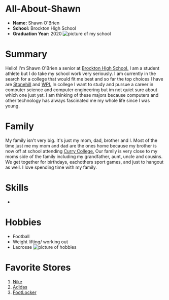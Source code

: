 # All-About-Shawn
* **Name:** Shawn O'Brien
* **School:** Brockton High School
* **Graduation Year:** 2020
![picture of my school](http://a.espncdn.com/photo/2010/0813/bos_boshs10_800.jpg)
# Summary
Hello! I'm Shawn O'Brien a senior at [Brockton High School.](https://www.bpsma.org/schools/brockton-high-school) I am a student athlete but I do take my school work very seriously. I am currently in the search for a college that would fit me best and so far the top choices I have are [Stonehill](https://www.stonehill.edu/worth-more?gclid=Cj0KCQjwivbsBRDsARIsADyISJ8kuTSanCQnv2nCjZ0iooE8Z6WBdcTbi-iIwjy95F7blg5VY6fNfmsaAkL2EALw_wcB) and [WPI.](https://www.wpi.edu/) In college I want to study and pursue a career in computer science and computer engineering but im not quiet sure about which one just yet. I am thinking of these majors because computers and other technology has always fascinated me my whole life since I was young. 


# Family
My family isn't very big. It's just my mom, dad, brother and I. Most of the time just me my mom and dad are the ones home because my brother is now off at school attending [Curry College.](https://www.curry.edu/) Our family is very close to my moms side of the family including my grandfather, aunt, uncle and cousins. We get together for birthdays, eachothers sport games, and just to hangout as well. I love spending time with my family.


# Skills
* 



# Hobbies
* Football
* Weight lifting/ working out
* Lacrosse 
![picture of hobbies](https://www.uslaxmagazine.com/sites/default/files/images/articles/chris-hogan-lacrosse-football.jpg)



# Favorite Stores 
1. [Nike](https://www.nike.com/)
2. [Adidas](https://www.adidas.com/us?cm_mmc=AdieSEM_Google-_-adidas-Trademark-General-B-Exact-_-Trademark-X-X-BTS_Student-_-43700046586448361&cm_mmca1=US&cm_mmca2=&ds_agid=58700005272118433&gclid=Cj0KCQjwrfvsBRD7ARIsAKuDvMP-OGrvzcR3BjMu9az3onlOm0Hx0yz7DPyR6XFUg-kE0j1JkOA41LIaAggGEALw_wcB&gclsrc=aw.ds)
3. [FootLocker](https://www.footlocker.com/category/sport/casual/mens/shoes.html?currentPage=1)
